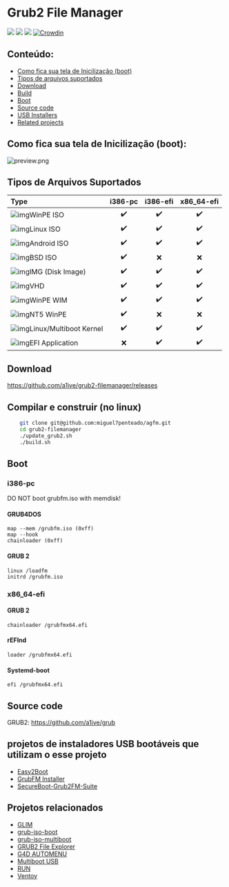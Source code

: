 # Grub2 File Manager 
![](https://img.shields.io/github/license/a1ive/grub2-filemanager.svg?style=flat) ![](https://img.shields.io/github/downloads/a1ive/grub2-filemanager/total.svg?style=flat) ![](https://img.shields.io/github/release/a1ive/grub2-filemanager.svg?style=flat) [![Crowdin](https://badges.crowdin.net/grub2-filemanager/localized.svg)](https://crowdin.com/project/grub2-filemanager)

## Conteúdo:

- [Como fica sua tela de Inicilização (boot)](#Como-fica-sua-tela-de-Inicilização-(boot):)
- [Tipos de arquivos suportados](#Tipos-de-Arquivos-Suportados)
- [Download](#download)
- [Build](#build)
- [Boot](#boot)
- [Source code](#source-code)
- [USB Installers](#usb-installers)
- [Related projects](#related-projects)

## Como fica sua tela de Inicilização (boot):

![preview.png](https://github.com/a1ive/grub2-filemanager/raw/gh-pages/preview.png)

## Tipos de Arquivos Suportados

| Type                                                         | i386-pc | i386-efi | x86_64-efi |
| :----------------------------------------------------------- | :-----: | :------: | :--------: |
| ![img](https://github.com/a1ive/grub2-filemanager/raw/gh-pages/images/iso.png)WinPE ISO |    ✔️    |    ✔️     |     ✔️      |
| ![img](https://github.com/a1ive/grub2-filemanager/raw/gh-pages/images/linux.png)Linux ISO |    ✔️    |    ✔️     |     ✔️      |
| ![img](https://github.com/a1ive/grub2-filemanager/raw/gh-pages/images/android.png)Android ISO |    ✔️    |    ✔️     |     ✔️      |
| ![img](https://github.com/a1ive/grub2-filemanager/raw/gh-pages/images/bsd.png)BSD ISO |    ✔️    |    ❌     |     ❌      |
| ![img](https://github.com/a1ive/grub2-filemanager/raw/gh-pages/images/img.png)IMG (Disk Image) |    ✔️    |    ✔️     |     ✔️      |
| ![img](https://github.com/a1ive/grub2-filemanager/raw/gh-pages/images/vhd.png)VHD |    ✔️    |    ✔️     |     ✔️      |
| ![img](https://github.com/a1ive/grub2-filemanager/raw/gh-pages/images/nt6.png)WinPE WIM |    ✔️    |    ✔️     |     ✔️      |
| ![img](https://github.com/a1ive/grub2-filemanager/raw/gh-pages/images/nt5.png)NT5 WinPE |    ✔️    |    ❌     |     ❌      |
| ![img](https://github.com/a1ive/grub2-filemanager/raw/gh-pages/images/kernel.png)Linux/Multiboot Kernel |    ✔️    |    ✔️     |     ✔️      |
| ![img](https://github.com/a1ive/grub2-filemanager/raw/gh-pages/images/efi.png)EFI Application |    ❌    |    ✔️     |     ✔️      |

## Download

https://github.com/a1ive/grub2-filemanager/releases 

## Compilar e construir (no linux)
```bash
	git clone git@github.com:miguel7penteado/agfm.git
	cd grub2-filemanager
	./update_grub2.sh
	./build.sh
```

## Boot 
### i386-pc 
DO NOT boot grubfm.iso with memdisk!  
#### GRUB4DOS 
	map --mem /grubfm.iso (0xff)
	map --hook
	chainloader (0xff)
#### GRUB 2
	linux /loadfm  
	initrd /grubfm.iso  
### x86_64-efi

#### GRUB 2 

	chainloader /grubfmx64.efi
#### rEFInd 
	loader /grubfmx64.efi
#### Systemd-boot 
	efi /grubfmx64.efi
## Source code 
GRUB2: https://github.com/a1ive/grub 

## projetos de instaladores USB bootáveis que utilizam o esse projeto

- [Easy2Boot](https://www.easy2boot.com/uefi-mbr-a1ive-grub2-file-manager/) 
- [GrubFM Installer](https://github.com/QuestYouCraft/grubfm-installer) 
- [SecureBoot-Grub2FM-Suite](https://github.com/abdullah-erturk/SecureBoot-Grub2FM-Suite)

## Projetos relacionados

*	[GLIM](https://github.com/thias/glim) 
*	[grub-iso-boot](https://github.com/Jimmy-Z/grub-iso-boot) 
*	[grub-iso-multiboot](https://github.com/mpolitzer/grub-iso-multiboot) 
*	[GRUB2 File Explorer](http://bbs.wuyou.net/forum.php?mod=viewthread&tid=320715) 
*	[G4D AUTOMENU](http://bbs.wuyou.net/forum.php?mod=viewthread&tid=203607) 
*	[Multiboot USB](http://mbusb.aguslr.com/) 
*	[RUN](http://bbs.wuyou.net/forum.php?mod=viewthread&tid=191301) 
*	[Ventoy](https://github.com/ventoy/Ventoy)
